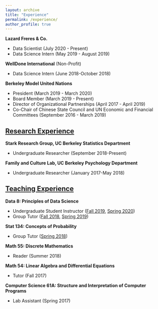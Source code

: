 ```yaml
---
layout: archive
title: "Experience"
permalink: /experience/
author_profile: true
---
```


**Lazard Freres & Co.**

  - Data Scientist (July 2020 - Present)
  - Data Science Intern (May 2019 - August 2019)

**WellDone International** (Non-Profit)

  - Data Science Intern (June 2018-October 2018)

**Berkeley Model United Nations**

  - President (March 2019 - March 2020)
  - Board Member (March 2019 - Present)
  - Director of Organizational Partnerships (April 2017 - April 2019)
  - Co-Chair of Chinese State Council and UN Economic and Financial Committees (September 2016 - March 2019)

## [Research Experience](https://hluo27.github.io/research/)

**Stark Research Group, UC Berkeley Statistics Department**

  - Undergraduate Researcher (September 2018-Present)

**Family and Culture Lab, UC Berkeley Psychology Department**

  - Undergraduate Researcher (January 2017-May 2018)

## [Teaching Experience](https://hluo27.github.io/teaching/)

**Data 8: Principles of Data Science**

  - Undergraduate Student Instructor ([Fall 2019](http://data8.org/fa19/),  [Spring 2020](http://data8.org/sp20/)) 
  - Group Tutor ([Fall 2018](http://data8.org/fa18/), [Spring 2019](http://data8.org/sp19/))

**Stat 134: Concepts of Probability** 

  - Group Tutor ([Spring 2018](https://github.com/hLuo27/teaching/tree/master/stat134))

**Math 55: Discrete Mathematics**

  - Reader (Summer 2018)

**Math 54: Linear Algebra and Differential Equations**

  - Tutor (Fall 2017)
  
**Computer Science 61A: Structure and Interpretation of Computer Programs**
  - Lab Assistant (Spring 2017)